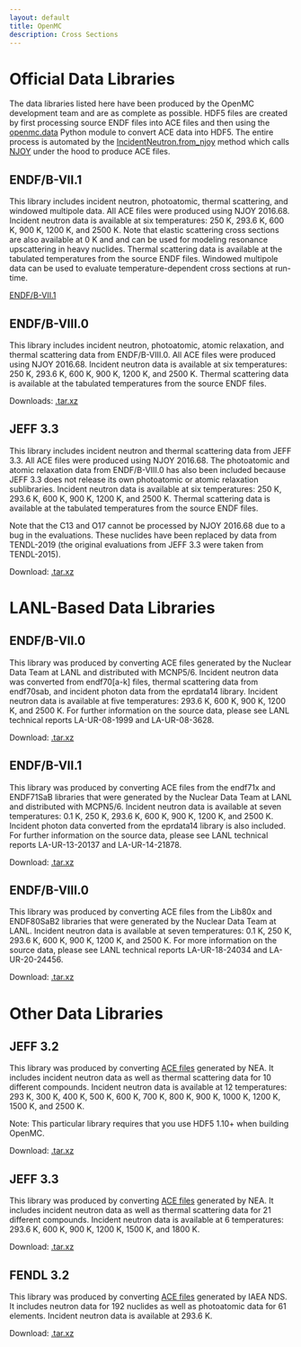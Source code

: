```yaml
---
layout: default
title: OpenMC
description: Cross Sections
---
```


# Official Data Libraries

The data libraries listed here have been produced by the OpenMC development team and are as complete as possible. HDF5 files are created by first processing source ENDF files into ACE files and then using the [openmc.data](https://docs.openmc.org/en/stable/pythonapi/data.html) Python module to convert ACE data into HDF5. The entire process is automated by the [IncidentNeutron.from_njoy](https://docs.openmc.org/en/stable/pythonapi/generated/openmc.data.IncidentNeutron.html#openmc.data.IncidentNeutron.from_njoy) method which calls [NJOY](http://www.njoy21.io/) under the hood to produce ACE files.

## ENDF/B-VII.1

This library includes incident neutron, photoatomic, thermal scattering, and windowed multipole data. All ACE files were produced using NJOY 2016.68. Incident neutron data is available at six temperatures: 250 K, 293.6 K, 600 K, 900 K, 1200 K, and 2500 K. Note that elastic scattering cross sections are also available at 0 K and and can be used for modeling resonance upscattering in heavy nuclides. Thermal scattering data is available at the tabulated temperatures from the source ENDF files. Windowed multipole data can be used to evaluate temperature-dependent cross sections at run-time.

[ENDF/B-VII.1](https://anl.box.com/shared/static/9igk353zpy8fn9ttvtrqgzvw1vtejoz6.xz)

## ENDF/B-VIII.0

This library includes incident neutron, photoatomic, atomic relaxation, and thermal scattering data from ENDF/B-VIII.0. All ACE files were produced using NJOY 2016.68. Incident neutron data is available at six temperatures: 250 K, 293.6 K, 600 K, 900 K, 1200 K, and 2500 K. Thermal scattering data is available at the tabulated temperatures from the source ENDF files.

Downloads: [.tar.xz](https://anl.box.com/shared/static/uhbxlrx7hvxqw27psymfbhi7bx7s6u6a.xz)

## JEFF 3.3

This library includes incident neutron and thermal scattering data from JEFF 3.3. All ACE files were produced using NJOY 2016.68. The photoatomic and atomic relaxation data from ENDF/B-VIII.0 has also been included because JEFF 3.3 does not release its own photoatomic or atomic relaxation sublibraries. Incident neutron data is available at six temperatures: 250 K, 293.6 K, 600 K, 900 K, 1200 K, and 2500 K. Thermal scattering data is available at the tabulated temperatures from the source ENDF files.

Note that the C13 and O17 cannot be processed by NJOY 2016.68 due to a bug in the evaluations. These nuclides have been replaced by data from TENDL-2019 (the original evaluations from JEFF 3.3 were taken from TENDL-2015).

Download: [.tar.xz](https://anl.box.com/shared/static/4jwkvrr9pxlruuihcrgti75zde6g7bum.xz)

# LANL-Based Data Libraries

## ENDF/B-VII.0

This library was produced by converting ACE files generated by the Nuclear Data Team at LANL and distributed with MCNP5/6. Incident neutron data was converted from endf70[a-k] files, thermal scattering data from endf70sab, and incident photon data from the eprdata14 library. Incident neutron data is available at five temperatures: 293.6 K, 600 K, 900 K, 1200 K, and 2500 K. For further information on the source data, please see LANL technical reports LA-UR-08-1999 and LA-UR-08-3628.

Download: [.tar.xz](https://anl.box.com/shared/static/t25g7g6v0emygu50lr2ych1cf6o7454b.xz)

## ENDF/B-VII.1

This library was produced by converting ACE files from the endf71x and ENDF71SaB libraries that were generated by the Nuclear Data Team at LANL and distributed with MCPN5/6. Incident neutron data is available at seven temperatures: 0.1 K, 250 K, 293.6 K, 600 K, 900 K, 1200 K, and 2500 K. Incident photon data converted from the eprdata14 library is also included. For further information on the source data, please see LANL technical reports LA-UR-13-20137 and LA-UR-14-21878.

Download: [.tar.xz](https://anl.box.com/shared/static/d359skd2w6wrm86om2997a1bxgigc8pu.xz)

## ENDF/B-VIII.0

This library was produced by converting ACE files from the Lib80x and ENDF80SaB2 libraries that were generated by the Nuclear Data Team at LANL. Incident neutron data is available at seven temperatures: 0.1 K, 250 K, 293.6 K, 600 K, 900 K, 1200 K, and 2500 K. For more information on the source data, please see LANL technical reports LA-UR-18-24034 and LA-UR-20-24456.

Download: [.tar.xz](https://anl.box.com/shared/static/nd7p4jherolkx4b1rfaw5uqp58nxtstr.xz)

# Other Data Libraries

## JEFF 3.2

This library was produced by converting [ACE files](https://www.oecd-nea.org/dbforms/data/eva/evatapes/jeff_32/) generated by NEA. It includes incident neutron data as well as thermal scattering data for 10 different compounds. Incident neutron data is available at 12 temperatures: 293 K, 300 K, 400 K, 500 K, 600 K, 700 K, 800 K, 900 K, 1000 K, 1200 K, 1500 K, and 2500 K.

Note: This particular library requires that you use HDF5 1.10+ when building OpenMC.

Download: [.tar.xz](https://anl.box.com/shared/static/pb94oxriiipezysu7w4r2qdoufc2epxv.xz)

## JEFF 3.3

This library was produced by converting [ACE files](http://www.oecd-nea.org/dbdata/jeff/jeff33/) generated by NEA. It includes incident neutron data as well as thermal scattering data for 21 different compounds. Incident neutron data is available at 6 temperatures: 293.6 K, 600 K, 900 K, 1200 K, 1500 K, and 1800 K.

Download: [.tar.xz](https://anl.box.com/shared/static/ddetxzp0gv1buk1ev67b8ynik7f268hw.xz)

## FENDL 3.2

This library was produced by converting [ACE files](https://www-nds.iaea.org/fendl_library/websites/fendl32/) generated by IAEA NDS. It includes neutron data for 192 nuclides as well as photoatomic data for 61 elements. Incident neutron data is available at 293.6 K.

Download: [.tar.xz](https://anl.box.com/shared/static/3cb7jetw7tmxaw6nvn77x6c578jnm2ey.xz)